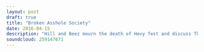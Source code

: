 ```yaml
---
layout: post
draft: true
title: "Broken Asshole Society"
date: 2016-04-15
description: "Hill and Beez mourn the death of Hevy fest and discuss The Story So Far selfie storm, there’s a rundown of this year’s TNM friendly Record Store Day releases and chat of Guns N Roses return. There’s also reviews of the new albums from Ihsahn, Zak Wylde, Blakq Audio and Cult Of Luna albums, a report from Converge’s unique Blood Moon show and our Album Club comes courtesy of Airbourne’s Runnin’ Wild."
soundcloud: 259147671
---
```

